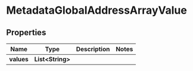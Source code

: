 

# MetadataGlobalAddressArrayValue


## Properties

| Name | Type | Description | Notes |
|------------ | ------------- | ------------- | -------------|
|**values** | **List&lt;String&gt;** |  |  |



